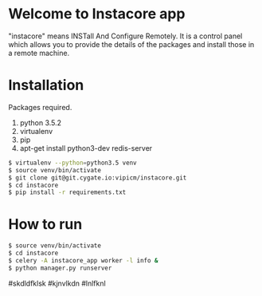 Welcome to Instacore app
========================

"instacore" means INSTall And Configure Remotely. It is a control panel which allows you to provide the details of the packages and install those in a remote machine. 

Installation
=============
Packages required.
1) python 3.5.2
2) virtualenv
3) pip
4) apt-get install python3-dev redis-server

```sh
$ virtualenv --python=python3.5 venv
$ source venv/bin/activate
$ git clone git@git.cygate.io:vipicm/instacore.git
$ cd instacore
$ pip install -r requirements.txt
```
How to run
============
```sh
$ source venv/bin/activate
$ cd instacore
$ celery -A instacore_app worker -l info &
$ python manager.py runserver
```
#skdldfklsk
#kjnvlkdn
#lnlfknl
